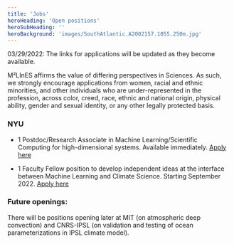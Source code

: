 ```yaml
---
title: 'Jobs'
heroHeading: 'Open positions'
heroSubHeading: ''
heroBackground: 'images/SouthAtlantic.A2002157.1055.250m.jpg'
---
```


03/29/2022: The links for applications will be updated as they become available. 

M²LInES affirms the value of differing perspectives in Sciences. As such, we strongly encourage applications from women, racial and ethnic minorities, and other individuals who are under-represented in the profession, across color, creed, race, ethnic and national origin, physical ability, gender and sexual identity, or any other legally protected basis. 

### NYU

* 1 Postdoc/Research Associate in Machine Learning/Scientific Computing for high-dimensional systems. Available immediately. [Apply here](https://apply.interfolio.com/104868)

* 1 Faculty Fellow position to develop independent ideas at the interface between Machine Learning and Climate Science. Starting September 2022. [Apply here](https://apply.interfolio.com/97037)

### Future openings:

There will be positions opening later at MIT (on atmospheric deep convection) and CNRS-IPSL (on validation and testing of ocean parameterizations in IPSL climate model).

